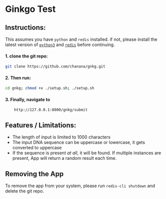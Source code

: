 # Ginkgo Test

## Instructions:

This assumes you have `python` and `redis` installed. if not, please install the latest version of [`python3`](https://www.python.org/downloads/) and [`redis`](https://redis.io/download) before continuing.

#### 1. clone the git repo:
```bash
git clone https://github.com/chanana/gnkg.git
```

#### 2. Then run:
```bash
cd gnkg; chmod +x ./setup.sh; ./setup.sh
```

#### 3. Finally, navigate to 
        http://127.0.0.1:8000/gnkg/submit


## Features / Limitations:
- The length of input is limited to 1000 characters
- The input DNA sequence can be uppercase or lowercase, it gets converted to uppercase 
- If the sequence is present _at all_, it will be found. If multiple instances are present, App will return a random result each time.

## Removing the App
To remove the app from your system, please run 
`redis-cli shutdown` and delete the git repo.